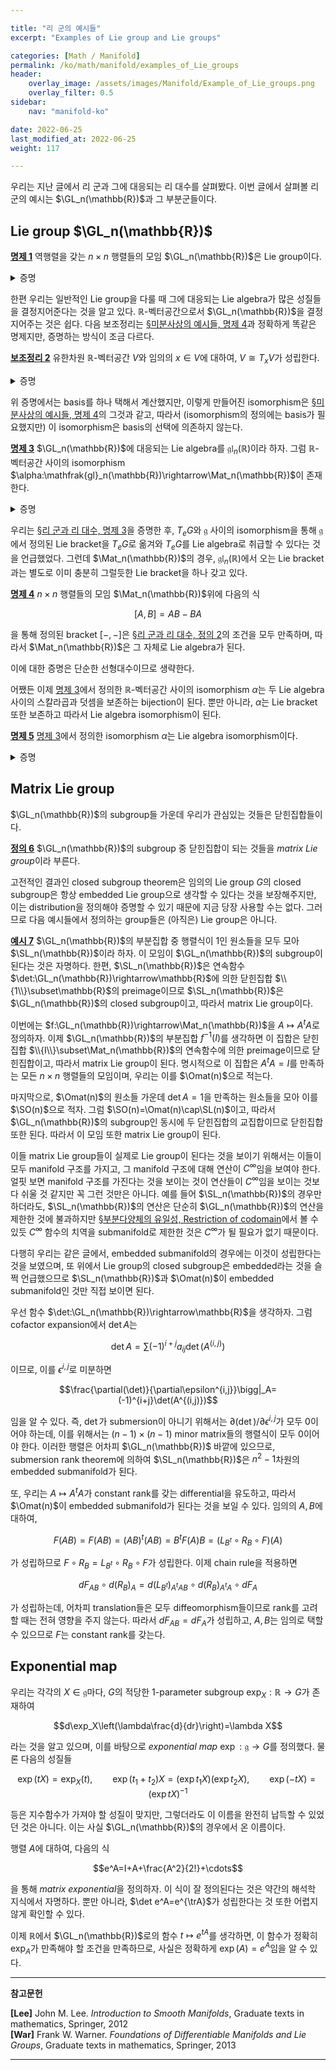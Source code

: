```yaml
---

title: "리 군의 예시들"
excerpt: "Examples of Lie group and Lie groups"

categories: [Math / Manifold]
permalink: /ko/math/manifold/examples_of_Lie_groups
header:
    overlay_image: /assets/images/Manifold/Example_of_Lie_groups.png
    overlay_filter: 0.5
sidebar: 
    nav: "manifold-ko"

date: 2022-06-25
last_modified_at: 2022-06-25
weight: 117

---
```


우리는 지난 글에서 리 군과 그에 대응되는 리 대수를 살펴봤다. 이번 글에서 살펴볼 리 군의 예시는 $\GL_n(\mathbb{R})$과 그 부분군들이다.

## Lie group $\GL_n(\mathbb{R})$

<div class="proposition" markdown="1">

<ins id="pp1">**명제 1**</ins> 역행렬을 갖는 $n\times n$ 행렬들의 모임 $\GL_n(\mathbb{R})$은 Lie group이다.

</div>
<details class="proof" markdown="1">
<summary>증명</summary>

$\GL_n(\mathbb{R})$은 $n\times n$차원 manifold $\Mat_n(\mathbb{R})$의 open submanifold로서 $n\times n$차원 manifold가 된다. ([§미분다양체의 예시들, 예시 4](/ko/math/manifold/examples_of_manifolds#ex4)) 뿐만 아니라, $\GL_n(\mathbb{R})$ 위에 정의된 곱셈 $AB$를 생각하면, $AB$의 각 성분들은 각 $n^2$개의 $a_i$들과 $b_j$들의 다항식으로 적을 수 있으므로 곱셈은 $C^\infty$이다. 비슷하게 역행렬 $A^{-1}$도 분모 $\det A$를 갖는 $n^2$개 항들의 유리식으로 나타나고, $\GL_n(\mathbb{R})$에서 이 분모는 항상 0이 아니므로 $\GL_n(\mathbb{R})$은 Lie group의 구조를 갖는다.

</details>

한편 우리는 일반적인 Lie group을 다룰 때 그에 대응되는 Lie algebra가 많은 성질들을 결정지어준다는 것을 알고 있다. $\mathbb{R}$-벡터공간으로서 $\GL_n(\mathbb{R})$을 결정지어주는 것은 쉽다. 다음 보조정리는 [§미분사상의 예시들, 명제 4](/ko/math/manifold/examples_of_differentials#pp4)과 정확하게 똑같은 명제지만, 증명하는 방식이 조금 다르다. 

<div class="proposition" markdown="1">

<ins id="lem2">**보조정리 2**</ins> 유한차원 $\mathbb{R}$-벡터공간 $V$와 임의의 $x\in V$에 대하여, $V\cong T_xV$가 성립한다.

</div>
<details class="proof" markdown="1">
<summary>증명</summary>

$V$가 유한차원 $\mathbb{R}$-벡터공간이라 하고, $V$의 basis $(e\_i)\_{i=1}^n$이 주어졌다 하자. 그럼 $V$ 위에서 정의된 단 하나의 coordinate system

$$v=\sum_{i=1}^n v^i e_i\mapsto (v^1,\ldots, v^n)\in\mathbb{R}^n$$

이 $V$를 manifold로 만든다. $(e\_i)$들의 dual basis $(\epsilon^i)$를 생각하자. 그럼 $\epsilon^i$들은 위 coordinate system들의 성분함수들이다. 따라서 임의의 점 $x\in V$에 대하여, tangent space $T_xV$의 basis를 다음의 tangent vector들

$$\frac{\partial}{\partial\epsilon^1}\bigg|_x,\cdots,\frac{\partial}{\partial\epsilon^n}\bigg|_x$$

으로 잡는 것이 자연스럽다.

</details>

위 증명에서는 basis를 하나 택해서 계산했지만, 이렇게 만들어진 isomorphism은 [§미분사상의 예시들, 명제 4](/ko/math/manifold/examples_of_differentials#pp4)의 그것과 같고, 따라서 (isomorphism의 정의에는 basis가 필요했지만) 이 isomorphism은 basis의 선택에 의존하지 않는다.

<div class="proposition" markdown="1">

<ins id="pp3">**명제 3**</ins> $\GL_n(\mathbb{R})$에 대응되는 Lie algebra를 $\mathfrak{gl}_n(\mathbb{R})$이라 하자. 그럼 $\mathbb{R}$-벡터공간 사이의 isomorphism $\alpha:\mathfrak{gl}_n(\mathbb{R})\rightarrow\Mat_n(\mathbb{R})$이 존재한다.

</div>
<details class="proof" markdown="1">
<summary>증명</summary>

[§리 군과 리 대수, 명제 3](/ko/math/manifold/Lie_group_and_Lie_algebra#pp3)에 의하여, $\GL_n(\mathbb{R})$의 Lie algebra $\mathfrak{gl}_n(\mathbb{R})$은 항등원 $I$에서의 tangent space $T_I\GL_n(\mathbb{R})$과 같고, $\GL_n(\mathbb{R})$은 $\Mat_n(\mathbb{R})$의 open submanifold이므로 이는 다시 $T_I\Mat_n(\mathbb{R})$과 동일하다. 따라서 [보조정리 2](#lem2)에 의해, $\mathfrak{gl}_n(\mathbb{R})$은 $\mathbb{R}$-벡터공간으로서 $\Mat_n(\mathbb{R})$과 동일하게 취급할 수 있다.  

</details>

우리는 [§리 군과 리 대수, 명제 3](/ko/math/manifold/Lie_group_and_Lie_algebra#pp3)을 증명한 후, $T_eG$와 $\mathfrak{g}$ 사이의 isomorphism을 통해 $\mathfrak{g}$에서 정의된 Lie bracket을 $T_eG$로 옮겨와 $T_eG$를 Lie algebra로 취급할 수 있다는 것을 언급했었다. 그런데 $\Mat_n(\mathbb{R})$의 경우, $\mathfrak{gl}_n(\mathbb{R})$에서 오는 Lie bracket과는 별도로 이미 충분히 그럴듯한 Lie bracket을 하나 갖고 있다.

<div class="proposition" markdown="1">

<ins id="pp4">**명제 4**</ins> $n\times n$ 행렬들의 모임 $\Mat_n(\mathbb{R})$위에 다음의 식

$$[A,B]=AB-BA$$

을 통해 정의된 bracket $[-,-]$은 [§리 군과 리 대수, 정의 2](/ko/math/manifold/Lie_group_and_Lie_algebra#df2)의 조건을 모두 만족하며, 따라서 $\Mat_n(\mathbb{R})$은 그 자체로 Lie algebra가 된다.

</div>

이에 대한 증명은 단순한 선형대수이므로 생략한다.

어쨌든 이제 [명제 3](#pp3)에서 정의한 $\mathbb{R}$-벡터공간 사이의 isomorphism $\alpha$는 두 Lie algebra 사이의 스칼라곱과 덧셈을 보존하는 bijection이 된다. 뿐만 아니라, $\alpha$는 Lie bracket 또한 보존하고 따라서 Lie algebra isomorphism이 된다.

<div class="proposition" markdown="1">

<ins id="pp5">**명제 5**</ins> [명제 3](#pp3)에서 정의한 isomorphism $\alpha$는 Lie algebra isomorphism이다.

</div>
<details class="proof" markdown="1">
<summary>증명</summary>

[명제 3](#pp3)의 isomorphism $\alpha$는 다음 isomorphism들의 합성으로 생각할 수 있다.

$$\mathfrak{gl}_n(\mathbb{R})\overset{\alpha'}{\longrightarrow}T_I\GL_n(\mathbb{R})\overset{\sim}{\longrightarrow}T_I\Mat_n(\mathbb{R})\overset{\sim}{\longrightarrow}\Mat_n(\mathbb{R})$$

즉 $\alpha$는 임의의 $X\in\mathfrak{gl}_n(\mathbb{R})$을 받은 후, $X\mapsto X_I$를 통해 $T_I\GL_n(\mathbb{R})\cong T_I\Mat_n(\mathbb{R})$의 원소를 얻은 후, 다시 [보조정리 2](#lem2)의 isomorphism을 통해 이를 $\Mat_n(\mathbb{R})$의 원소로 보내는 함수이다.

$\Mat_n(\mathbb{R})$의 $n^2$개의 basis

$$\begin{pmatrix}1&0&\cdots&0\\0&0&\cdots&0\\\vdots&\vdots&\ddots&\vdots\\0&0&\cdots&0\end{pmatrix},\quad\begin{pmatrix}0&1&\cdots&0\\0&0&\cdots&0\\\vdots&\vdots&\ddots&\vdots\\0&0&\cdots&0\end{pmatrix},\quad\cdots,\quad \begin{pmatrix}0&0&\cdots&0\\0&0&\cdots&0\\\vdots&\vdots&\ddots&\vdots\\0&0&\cdots&1\end{pmatrix}$$

을 생각하자. 이들의 dual basis는 행렬 $A\in\Mat\_n(\mathbb{R})$에 대하여, $A$의 $(i,j)$ 성분 $A\_{i,j}$을 주는 함수들 $\epsilon^{i,j}:\Mat\_n(\mathbb{R})\rightarrow\mathbb{R}$이다. 

위의 basis를 사용해 [보조정리 2](#lem2)의 증명을 적용하면, $\alpha(X)$의 $(i,j)$ 성분은 $X_I\in T_I\GL_n(\mathbb{R})\cong T_I\Mat_n(\mathbb{R})$를 

$$X_I=\sum a^{i,j}\frac{\partial}{\partial\epsilon^{i,j}}\bigg|_I$$

으로 적었을 때에 해당하는 계수 $a^{i,j}$, 곧 $X_I \epsilon^{i,j}$가 된다. 따라서 $\alpha$가 Lie algebra isomorphism인 것을 보이기 위해서는

$$[X,Y]_I \epsilon^{i,j}=[\alpha(X),\alpha(Y)]_{i,j}$$

가 성립함을 보여야 한다. 우선 좌변의 경우는 약간 더 계산을 하면

$$[X,Y]_I\epsilon^{i,j}=X_I(Y\epsilon^{i,j})-Y_I(X\epsilon^{i,j})\tag{1}$$

이 된다. 한편 다음의 식

$$(\epsilon^{i,j}\circ L_A)(B)=\epsilon^{i,j}(AB)=\sum_{k=1}^n\epsilon^{i,k}(A)\epsilon^{k,j}(B)$$

을 통해, $\GL_n(\mathbb{R})$ 위에서 정의된 함수들로서

$$\epsilon^{i,j}\circ L_A=\sum_{k=1}^n\epsilon^{i,k}(A)\epsilon^{k,j}$$

임을 알 수 있고, 이를 이용하면 임의의 left invariant vector field $X$와 임의의 $C\in\GL_n(\mathbb{R})$에 대하여

$$(X\epsilon^{i,j})(C)=(X\epsilon^{i,j})(L_CI)=(X(\epsilon^{i,j}\circ L_C))(I)=X_I\left(\sum_{k=1}^n\epsilon^{i,k}(C)\epsilon^{k,j}\right)=\sum_{k=1}^n\epsilon^{i,k}(C)X_I\epsilon^{k,j}=\sum_{k=1}^n\epsilon^{i,k}(C)\alpha(X)_{k,j}$$

이므로, 마찬가지로 함수 $X\epsilon^{i,j}$는 다음의 식

$$X\epsilon^{i,j}=\sum_{k=1}^n\alpha(X)_{k,j}\epsilon^{i,k}$$

으로 주어진다는 것을 알 수 있다. 이를 다시 (1)에 대입하면, 우변은

$$\begin{aligned}X_I\left(\sum_{k=1}^n\alpha(Y)_{k,j}\epsilon^{i,k}\right)-Y_I\left(\sum_{k=1}^n\alpha(X)_{k,j}\epsilon^{i,k}\right)&=\sum_{k=1}^n\alpha(Y)_{k,j}X_I(\epsilon^{i,k})-\alpha(X)_{k,j}Y_I(\epsilon^{i,k})\\&=\sum_{k=1}^n\alpha(Y)_{k,j}\alpha(X)_{i,k}-\alpha(X)_{k,j}\alpha(Y)_{i,k}\end{aligned}$$

을 얻는다. 최종적으로 나오는 식은 단순히 $\alpha(X)\alpha(Y)-\alpha(Y)\alpha(X)$의 $(i,j)$번째 성분에 불과하므로 원하는 증명이 완료되었다.

</details>

## Matrix Lie group

$\GL_n(\mathbb{R})$의 subgroup들 가운데 우리가 관심있는 것들은 닫힌집합들이다. 

<div class="definition" markdown="1">

<ins id="df6">**정의 6**</ins> $\GL_n(\mathbb{R})$의 subgroup 중 닫힌집합이 되는 것들을 *matrix Lie group*이라 부른다.

</div>

고전적인 결과인 closed subgroup theorem은 임의의 Lie group $G$의 closed subgroup은 항상 embedded Lie group으로 생각할 수 있다는 것을 보장해주지만, 이는 distribution을 정의해야 증명할 수 있기 때문에 지금 당장 사용할 수는 없다. 그러므로 다음 예시들에서 정의하는 group들은 (아직은) Lie group은 아니다.

<div class="example" markdown="1">

<ins id="ex7">**예시 7**</ins> $\GL_n(\mathbb{R})$의 부분집합 중 행렬식이 1인 원소들을 모두 모아 $\SL_n(\mathbb{R})$이라 하자. 이 모임이 $\GL_n(\mathbb{R})$의 subgroup이 된다는 것은 자명하다. 한편,  $\SL_n(\mathbb{R})$은 연속함수 $\det:\GL_n(\mathbb{R})\rightarrow\mathbb{R}$에 의한 닫힌집합 $\\{1\\}\subset\mathbb{R}$의 preimage이므로 $\SL_n(\mathbb{R})$은 $\GL_n(\mathbb{R})$의 closed subgroup이고, 따라서 matrix Lie group이다.

이번에는 $f:\GL_n(\mathbb{R})\rightarrow\Mat_n(\mathbb{R})$을 $A\mapsto A^tA$로 정의하자. 이제 $\GL_n(\mathbb{R})$의 부분집합 $f^{-1}(I)$를 생각하면 이 집합은 닫힌집합 $\\{I\\}\subset\Mat_n(\mathbb{R})$의 연속함수에 의한 preimage이므로 닫힌집합이고, 따라서 matrix Lie group이 된다. 명시적으로 이 집합은 $A^tA=I$를 만족하는 모든 $n\times n$ 행렬들의 모임이며, 우리는 이를 $\Omat(n)$으로 적는다.

마지막으로, $\Omat(n)$의 원소들 가운데 $\det A=1$을 만족하는 원소들을 모아 이를 $\SO(n)$으로 적자. 그럼 $\SO(n)=\Omat(n)\cap\SL(n)$이고, 따라서 $\GL_n(\mathbb{R})$의 subgroup인 동시에 두 닫힌집합의 교집합이므로 닫힌집합 또한 된다. 따라서 이 모임 또한 matrix Lie group이 된다.

</div>

이들 matrix Lie group들이 실제로 Lie group이 된다는 것을 보이기 위해서는 이들이 모두 manifold 구조를 가지고, 그 manifold 구조에 대해 연산이 $C^\infty$임을 보여야 한다. 얼핏 보면 manifold 구조를 가진다는 것을 보이는 것이 연산들이 $C^\infty$임을 보이는 것보다 쉬울 것 같지만 꼭 그런 것만은 아니다. 예를 들어 $\SL_n(\mathbb{R})$의 경우만 하더라도, $\SL_n(\mathbb{R})$의 연산은 단순히 $\GL_n(\mathbb{R})$의 연산을 제한한 것에 불과하지만 [§부분다양체의 유일성, Restriction of codomain](/ko/math/manifold/uniqueness_of_submanifold#restriction-of-codomain)에서 볼 수 있듯 $C^\infty$ 함수의 치역을 submanifold로 제한한 것은 $C^\infty$가 될 필요가 없기 때문이다. 

다행히 우리는 같은 글에서, embedded submanifold의 경우에는 이것이 성립한다는 것을 보였으며, 또 위에서 Lie group의 closed subgroup은 embedded라는 것을 슬쩍 언급했으므로 $\SL_n(\mathbb{R})$과 $\Omat(n)$이 embedded submanifold인 것만 직접 보이면 된다.

우선 함수 $\det:\GL_n(\mathbb{R})\rightarrow\mathbb{R}$을 생각하자. 그럼 cofactor expansion에서 $\det A$는

$$\det A=\sum (-1)^{i+j}a_{ij}\det(A^{(i,j)})$$

이므로, 이를 $\epsilon^{i,j}$로 미분하면 

$$\frac{\partial(\det)}{\partial\epsilon^{i,j}}\bigg|_A=(-1)^{i+j}\det(A^{(i,j)})$$

임을 알 수 있다. 즉, $\det$가 submersion이 아니기 위해서는 $\partial(\det)/\partial \epsilon^{i,j}$가 모두 0이어야 하는데, 이를 위해서는 $(n-1)\times(n-1)$ minor matrix들의 행렬식이 모두 0이어야 한다. 이러한 행렬은 어차피 $\GL_n(\mathbb{R})$ 바깥에 있으므로, submersion rank theorem에 의하여 $\SL_n(\mathbb{R})$은 $n^2-1$차원의 embedded submanifold가 된다. 

또, 우리는 $A\mapsto A^tA$가 constant rank를 갖는 differential을 유도하고, 따라서 $\Omat(n)$이 embedded submanifold가 된다는 것을 보일 수 있다. 임의의 $A,B$에 대하여, 

$$F(AB)=F(AB)=(AB)^t(AB)=B^t F(A)B=(L_{B^t}\circ R_B\circ F)(A)$$

가 성립하므로 $F\circ R_B=L_{B^t}\circ R_B\circ F$가 성립한다. 이제 chain rule을 적용하면 

$$dF_{AB}\circ d(R_B)_A=d(L_{B^t})_{A^tAB}\circ d(R_B)_{A^tA}\circ dF_A$$

가 성립하는데, 어차피 translation들은 모두 diffeomorphism들이므로 rank를 고려할 때는 전혀 영향을 주지 않는다. 따라서 $dF_{AB}=dF_A$가 성립하고, $A,B$는 임의로 택할 수 있으므로 $F$는 constant rank를 갖는다. 

## Exponential map

우리는 각각의 $X\in\mathfrak{g}$마다, $G$의 적당한 1-parameter subgroup $\exp_X:\mathbb{R}\rightarrow G$가 존재하여 

$$d\exp_X\left(\lambda\frac{d}{dr}\right)=\lambda X$$

라는 것을 알고 있으며, 이를 바탕으로 *exponential map* $\exp:\mathfrak{g}\rightarrow G$를 정의했다. 물론 다음의 성질들

$$\exp(tX)=\exp_X(t),\qquad \exp(t_1+t_2)X=(\exp t_1X)(\exp t_2X),\qquad \exp(-tX)=(\exp tX)^{-1}$$

등은 지수함수가 가져야 할 성질이 맞지만, 그렇더라도 이 이름을 완전히 납득할 수 있었던 것은 아니다. 이는 사실 $\GL_n(\mathbb{R})$의 경우에서 온 이름이다.

행렬 $A$에 대하여, 다음의 식

$$e^A=I+A+\frac{A^2}{2!}+\cdots$$

을 통해 *matrix exponential*을 정의하자. 이 식이 잘 정의된다는 것은 약간의 해석학 지식에서 자명하다. 뿐만 아니라, $\det e^A=e^{\trA}$가 성립한다는 것 또한 어렵지 않게 확인할 수 있다.

이제 $\mathbb{R}$에서 $\GL_n(\mathbb{R})$로의 함수 $t\mapsto e^{tA}$를 생각하면, 이 함수가 정확히 $\exp_A$가 만족해야 할 조건을 만족하므로, 사실은 정확하게 $\exp(A)=e^A$임을 알 수 있다. 



---

**참고문헌**

**[Lee]** John M. Lee. *Introduction to Smooth Manifolds*, Graduate texts in mathematics, Springer, 2012  
**[War]** Frank W. Warner. *Foundations of Differentiable Manifolds and Lie Groups*, Graduate texts in mathematics, Springer, 2013  


---